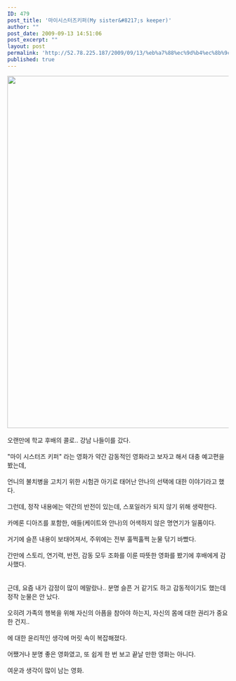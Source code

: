```yaml
---
ID: 479
post_title: '마이시스터즈키퍼(My sister&#8217;s keeper)'
author: ""
post_date: 2009-09-13 14:51:06
post_excerpt: ""
layout: post
permalink: 'http://52.78.225.187/2009/09/13/%eb%a7%88%ec%9d%b4%ec%8b%9c%ec%8a%a4%ed%84%b0%ec%a6%88%ed%82%a4%ed%8d%bcmy-sisters-keeper/'
published: true
---
```

<img src="http://52.78.225.187/wp-content/uploads/1/8936538428.jpg" width="550" height="802" /><BR><BR>오랜만에 학교 후배의 콜로.. 강남 나들이를 갔다.<BR><BR>"마이 시스터즈 키퍼" 라는 영화가 약간 감동적인 영화라고 보자고 해서 대충 예고편을 봤는데,<BR><BR>언니의 불치병을 고치기 위한 시험관 아기로 태어난 안나의 선택에 대한 이야기라고 했다.<BR><BR>그런데, 정작 내용에는 약간의 반전이 있는데, 스포일러가 되지 않기 위해 생략한다.<BR><BR>카메론 디아즈를 포함한, 애들(케이트와 안나)의 어색하지 않은 명연기가 일품이다.<BR><BR>거기에 슬픈 내용이 보태어져서, 주위에는 전부 훌쩍훌쩍 눈물 닦기 바빴다.<BR><BR>간만에 스토리, 연기력, 반전, 감동 모두 조화를 이룬 따뜻한 영화를 봤기에 후배에게 감사했다.<BR><BR><BR>근데, 요즘 내가 감정이 많이 메말랐나.. 분명 슬픈 거 같기도 하고 감동적이기도 했는데 정작 눈물은 안 났다.<BR><BR>오히려 가족의 행복을 위해 자신의 아픔을 참아야 하는지, 자신의 몸에 대한 권리가 중요한 건지..<BR><BR>에 대한 윤리적인 생각에 머릿 속이 복잡해졌다.<BR><BR>어쨌거나 분명 좋은 영화였고, 또 쉽게 한 번 보고 끝날 만한 영화는 아니다.<BR><BR>여운과 생각이 많이 남는 영화.